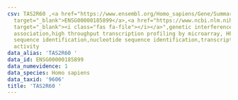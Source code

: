 ```yaml
---
csv: TAS2R60 ,<a href="https://www.ensembl.org/Homo_sapiens/Gene/Summary?db=core;g=ENSG00000185899"
  target="_blank">ENSG00000185899</a>,<a href="https://www.ncbi.nlm.nih.gov/pubmed/28369544"
  target="_blank"><i class="fas fa-file"></i></a>",genetic interference,functional
  association,high throughput transcription profiling by microarray, HF73 cells,nucleotide
  sequence identification,nucleotide sequence identification,transcriptional regulation,up-regulates
  activity
data_alias: 'TAS2R60 '
data_id: ENSG00000185899
data_numevidence: 1
data_species: Homo sapiens
data_taxid: '9606'
title: 'TAS2R60 '
---
```

